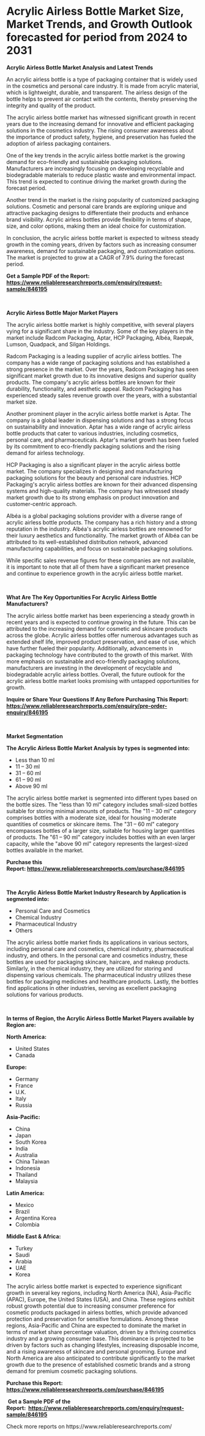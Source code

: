 <p><h1>Acrylic Airless Bottle Market Size, Market Trends, and Growth Outlook forecasted for period from 2024 to 2031</h1></p><p><strong>Acrylic Airless Bottle Market Analysis and Latest Trends</strong></p>
<p><p>An acrylic airless bottle is a type of packaging container that is widely used in the cosmetics and personal care industry. It is made from acrylic material, which is lightweight, durable, and transparent. The airless design of the bottle helps to prevent air contact with the contents, thereby preserving the integrity and quality of the product.</p><p>The acrylic airless bottle market has witnessed significant growth in recent years due to the increasing demand for innovative and efficient packaging solutions in the cosmetics industry. The rising consumer awareness about the importance of product safety, hygiene, and preservation has fueled the adoption of airless packaging containers.</p><p>One of the key trends in the acrylic airless bottle market is the growing demand for eco-friendly and sustainable packaging solutions. Manufacturers are increasingly focusing on developing recyclable and biodegradable materials to reduce plastic waste and environmental impact. This trend is expected to continue driving the market growth during the forecast period.</p><p>Another trend in the market is the rising popularity of customized packaging solutions. Cosmetic and personal care brands are exploring unique and attractive packaging designs to differentiate their products and enhance brand visibility. Acrylic airless bottles provide flexibility in terms of shape, size, and color options, making them an ideal choice for customization.</p><p>In conclusion, the acrylic airless bottle market is expected to witness steady growth in the coming years, driven by factors such as increasing consumer awareness, demand for sustainable packaging, and customization options. The market is projected to grow at a CAGR of 7.9% during the forecast period.</p></p>
<p><strong>Get a Sample PDF of the Report:&nbsp; <a href="https://www.reliableresearchreports.com/enquiry/request-sample/846195">https://www.reliableresearchreports.com/enquiry/request-sample/846195</a></strong></p>
<p>&nbsp;</p>
<p><strong>Acrylic Airless Bottle Major Market Players</strong></p>
<p><p>The acrylic airless bottle market is highly competitive, with several players vying for a significant share in the industry. Some of the key players in the market include Radcom Packaging, Aptar, HCP Packaging, Albéa, Raepak, Lumson, Quadpack, and Silgan Holdings.</p><p>Radcom Packaging is a leading supplier of acrylic airless bottles. The company has a wide range of packaging solutions and has established a strong presence in the market. Over the years, Radcom Packaging has seen significant market growth due to its innovative designs and superior quality products. The company's acrylic airless bottles are known for their durability, functionality, and aesthetic appeal. Radcom Packaging has experienced steady sales revenue growth over the years, with a substantial market size.</p><p>Another prominent player in the acrylic airless bottle market is Aptar. The company is a global leader in dispensing solutions and has a strong focus on sustainability and innovation. Aptar has a wide range of acrylic airless bottle products that cater to various industries, including cosmetics, personal care, and pharmaceuticals. Aptar's market growth has been fueled by its commitment to eco-friendly packaging solutions and the rising demand for airless technology.</p><p>HCP Packaging is also a significant player in the acrylic airless bottle market. The company specializes in designing and manufacturing packaging solutions for the beauty and personal care industries. HCP Packaging's acrylic airless bottles are known for their advanced dispensing systems and high-quality materials. The company has witnessed steady market growth due to its strong emphasis on product innovation and customer-centric approach.</p><p>Albéa is a global packaging solutions provider with a diverse range of acrylic airless bottle products. The company has a rich history and a strong reputation in the industry. Albéa's acrylic airless bottles are renowned for their luxury aesthetics and functionality. The market growth of Albéa can be attributed to its well-established distribution network, advanced manufacturing capabilities, and focus on sustainable packaging solutions.</p><p>While specific sales revenue figures for these companies are not available, it is important to note that all of them have a significant market presence and continue to experience growth in the acrylic airless bottle market.</p></p>
<p>&nbsp;</p>
<p><strong>What Are The Key Opportunities For Acrylic Airless Bottle Manufacturers?</strong></p>
<p><p>The acrylic airless bottle market has been experiencing a steady growth in recent years and is expected to continue growing in the future. This can be attributed to the increasing demand for cosmetic and skincare products across the globe. Acrylic airless bottles offer numerous advantages such as extended shelf life, improved product preservation, and ease of use, which have further fueled their popularity. Additionally, advancements in packaging technology have contributed to the growth of this market. With more emphasis on sustainable and eco-friendly packaging solutions, manufacturers are investing in the development of recyclable and biodegradable acrylic airless bottles. Overall, the future outlook for the acrylic airless bottle market looks promising with untapped opportunities for growth.</p></p>
<p><strong>Inquire or Share Your Questions If Any Before Purchasing This Report: <a href="https://www.reliableresearchreports.com/enquiry/pre-order-enquiry/846195">https://www.reliableresearchreports.com/enquiry/pre-order-enquiry/846195</a></strong></p>
<p>&nbsp;</p>
<p><strong>Market Segmentation</strong></p>
<p><strong>The Acrylic Airless Bottle Market Analysis by types is segmented into:</strong></p>
<p><ul><li>Less than 10 ml</li><li>11 – 30 ml</li><li>31 – 60 ml</li><li>61 – 90 ml</li><li>Above 90 ml</li></ul></p>
<p><p>The acrylic airless bottle market is segmented into different types based on the bottle sizes. The "less than 10 ml" category includes small-sized bottles suitable for storing minimal amounts of products. The "11 – 30 ml" category comprises bottles with a moderate size, ideal for housing moderate quantities of cosmetics or skincare items. The "31 – 60 ml" category encompasses bottles of a larger size, suitable for housing larger quantities of products. The "61 – 90 ml" category includes bottles with an even larger capacity, while the "above 90 ml" category represents the largest-sized bottles available in the market.</p></p>
<p><strong>Purchase this Report:&nbsp;<a href="https://www.reliableresearchreports.com/purchase/846195">https://www.reliableresearchreports.com/purchase/846195</a></strong></p>
<p>&nbsp;</p>
<p><strong>The Acrylic Airless Bottle Market Industry Research by Application is segmented into:</strong></p>
<p><ul><li>Personal Care and Cosmetics</li><li>Chemical Industry</li><li>Pharmaceutical Industry</li><li>Others</li></ul></p>
<p><p>The acrylic airless bottle market finds its applications in various sectors, including personal care and cosmetics, chemical industry, pharmaceutical industry, and others. In the personal care and cosmetics industry, these bottles are used for packaging skincare, haircare, and makeup products. Similarly, in the chemical industry, they are utilized for storing and dispensing various chemicals. The pharmaceutical industry utilizes these bottles for packaging medicines and healthcare products. Lastly, the bottles find applications in other industries, serving as excellent packaging solutions for various products.</p></p>
<p>&nbsp;</p>
<p><strong>In terms of Region, the Acrylic Airless Bottle Market Players available by Region are:</strong></p>
<p>
    <p> <strong> North America: </strong>
        <ul>
            <li>United States</li>
            <li>Canada</li>
        </ul>
        </p> 
    <p> <strong> Europe: </strong>
        <ul>
            <li>Germany</li>
            <li>France</li>
            <li>U.K.</li>
            <li>Italy</li>
            <li>Russia</li>
        </ul>
        </p> 
    <p> <strong> Asia-Pacific: </strong>
        <ul>
            <li>China</li>
            <li>Japan</li>
            <li>South Korea</li>
            <li>India</li>
            <li>Australia</li>
            <li>China Taiwan</li>
            <li>Indonesia</li>
            <li>Thailand</li>
            <li>Malaysia</li>
        </ul>
        </p> 
    <p> <strong> Latin America: </strong>
        <ul>
            <li>Mexico</li>
            <li>Brazil</li>
            <li>Argentina Korea</li>
            <li>Colombia</li>
        </ul>
        </p> 
    <p> <strong> Middle East & Africa: </strong>
        <ul>
            <li>Turkey</li>
            <li>Saudi</li>
            <li>Arabia</li>
            <li>UAE</li>
            <li>Korea</li>
        </ul>
    </p>
    </p>
<p><p>The acrylic airless bottle market is expected to experience significant growth in several key regions, including North America (NA), Asia-Pacific (APAC), Europe, the United States (USA), and China. These regions exhibit robust growth potential due to increasing consumer preference for cosmetic products packaged in airless bottles, which provide advanced protection and preservation for sensitive formulations. Among these regions, Asia-Pacific and China are expected to dominate the market in terms of market share percentage valuation, driven by a thriving cosmetics industry and a growing consumer base. This dominance is projected to be driven by factors such as changing lifestyles, increasing disposable income, and a rising awareness of skincare and personal grooming. Europe and North America are also anticipated to contribute significantly to the market growth due to the presence of established cosmetic brands and a strong demand for premium cosmetic packaging solutions.</p></p>
<p><strong>Purchase this Report: <a href="https://www.reliableresearchreports.com/purchase/846195">https://www.reliableresearchreports.com/purchase/846195</a></strong></p>
<p>&nbsp;<strong>Get a Sample PDF of the Report:&nbsp;&nbsp;<a href="https://www.reliableresearchreports.com/enquiry/request-sample/846195">https://www.reliableresearchreports.com/enquiry/request-sample/846195</a></strong></p>
<p><strong></strong></p>
<p>Check more reports on https://www.reliableresearchreports.com/</p>